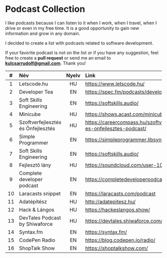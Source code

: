 # Podcast Collection

I like podcasts because I can listen to it when I work, when I travel, when I drive or even in my free time. It is a good opportunity to gain new information and grow in any domain.

I decided to create a list with podcasts related to software development.

If your favorite podcast is not on the list or if you have any suggestion, feel free to create a **pull request** or send me an email to **kulcsarrudolf@gmail.com**. Thank you!

|  #  | Név                                | Nyelv | Link                                                                 |
| :-: | :--------------------------------- | :---: | :------------------------------------------------------------------- |
|  1  | Letscode.hu                        |  HU   | https://www.letscode.hu/                                             |
|  2  | Developer Tea                      |  EN   | https://spec.fm/podcasts/developer-tea                               |
|  3  | Soft Skills Engineering            |  EN   | https://softskills.audio/                                            |
|  4  | Minicube                           |  HU   | https://shows.acast.com/minicube/                                    |
|  5  | Szoftverfejlesztés és Önfejlesztés |  HU   | https://careercompass.hu/szoftverfejlesztes-es-onfejlesztes-podcast/ |
|  6  | Simple Programmer                  |  EN   | https://simpleprogrammer.libsyn.com/podcast                          |
|  7  | Soft Skills Engineering            |  EN   | https://softskills.audio/                                            |
|  8  | Fejlesztő lány                     |  HU   | https://soundcloud.com/user-107922785                                |
|  9  | Complete developer podcast         |  EN   | https://completedeveloperpodcast.com/                                |
| 10  | Laracasts snippet                  |  EN   | https://laracasts.com/podcast                                        |
| 11  | Adatépítész                        |  HU   | http://adatepitesz.hu/                                               |
| 12  | Hack & Lángos                      |  HU   | https://hackeslangos.show/                                           |
| 13  | DevTales Podcast by Shiwaforce     |  HU   | https://devtales.shiwaforce.com/                                     |
| 14  | Syntax.fm                          |  EN   | https://syntax.fm/                                                   |
| 15  | CodePen Radio                      |  EN   | https://blog.codepen.io/radio/                                       |
| 16  | ShopTalk Show                      |  EN   | https://shoptalkshow.com/                                            |

